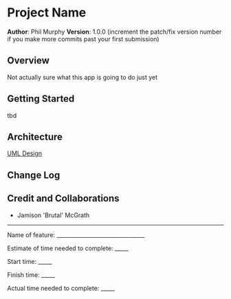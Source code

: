 # Project Name

**Author**: Phil Murphy
**Version**: 1.0.0 (increment the patch/fix version number if you make more commits past your first submission)

## Overview
Not actually sure what this app is going to do just yet

## Getting Started

tbd

## Architecture

[UML Design](img/uml.png)

## Change Log
<!-- Use this area to document the iterative changes made to your application as each feature is successfully implemented. Use time stamps. Here's an example:

01-01-2001 4:59pm - Application now has a fully-functional express server, with a GET route for the location resource. -->

## Credit and Collaborations

* Jamison 'Brutal' McGrath

________________________________

Name of feature: ________________________________

Estimate of time needed to complete: _____

Start time: _____

Finish time: _____

Actual time needed to complete: _____
